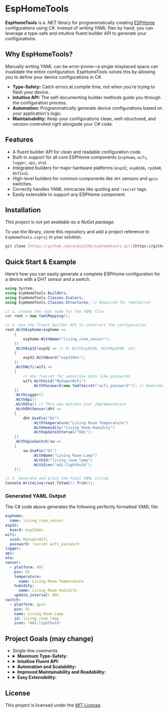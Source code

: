 # EspHomeTools

**EspHomeTools** is a .NET library for programmatically creating [ESPHome](https://esphome.io/) configurations using C#. Instead of writing YAML files by hand, you can leverage a type-safe and intuitive fluent builder API to generate your configurations.

## Why EspHomeTools?

Manually writing YAML can be error-prone—a single misplaced space can invalidate the entire configuration. EspHomeTools solves this by allowing you to define your device configurations in C#.

* **Type-Safety:** Catch errors at compile time, not when you're trying to flash your device.
* **Intuitive API:** The self-documenting builder methods guide you through the configuration process.
* **Automation:** Programmatically generate device configurations based on your application's logic.
* **Maintainability:** Keep your configurations clean, well-structured, and version-controlled right alongside your C# code.

## Features

* A fluent builder API for clean and readable configuration code.
* Built-in support for all core ESPHome components (`esphome`, `wifi`, `logger`, `api`, `ota`).
* Integrated builders for major hardware platforms (`esp32`, `esp8266`, `rp2040`, `bk72xx`).
* High-level builders for common components like `dht` sensors and `gpio` switches.
* Correctly handles YAML intricacies like quoting and `!secret` tags.
* Easily extensible to support any ESPHome component.

## Installation

*This project is not yet available as a NuGet package.*

To use the library, clone this repository and add a project reference to `EspHomeTools.csproj` in your solution.

```bash
git clone [https://github.com/andie2302/esphometools.git](https://github.com/andie2302/esphometools.git)
```

## Quick Start & Example

Here’s how you can easily generate a complete ESPHome configuration for a device with a DHT sensor and a switch.

```csharp
using System;
using EspHomeTools.Builders;
using EspHomeTools.Classes.Scalars;
using EspHomeTools.Classes.Structures; // Required for YamlSecret

// 1. Create the root node for the YAML file
var root = new YamlMapping();

// 2. Use the fluent builder API to construct the configuration
root.WithEsphome(esphome =>
    {
        esphome.WithName("living_room_sensor");
    })
    .WithEsp32(esp32 => // Or WithEsp8266, WithRp2040, etc.
    {
        esp32.WithBoard("esp32dev");
    })
    .WithWifi(wifi =>
    {
        // Use !secret for sensitive data like passwords
        wifi.WithSsid("MySuperWiFi")
            .WithPassword(new YamlSecret("wifi_password")); // Generates: !secret wifi_password
    })
    .WithLogger()
    .WithApi()
    .WithOta() // This now matches your implementation
    .WithDhtSensor(dht =>
    {
        dht.UsePin("D2")
            .WithTemperature("Living Room Temperature")
            .WithHumidity("Living Room Humidity")
            .WithUpdateInterval("60s");
    })
    .WithGpioSwitch(sw =>
    {
        sw.UsePin("D1")
            .WithName("Living Room Lamp")
            .WithId("living_room_lamp")
            .WithIcon("mdi:lightbulb");
    });

// 3. Generate and print the final YAML string
Console.WriteLine(root.ToYaml().Trim());
```

### Generated YAML Output

The C# code above generates the following perfectly formatted YAML file:

```yaml
esphome:
  name: living_room_sensor
esp32:
  board: esp32dev
wifi:
  ssid: MySuperWiFi
  password: !secret wifi_password
logger:
api:
ota:
sensor:
  - platform: dht
    pin: D2
    temperature:
      name: Living Room Temperature
    humidity:
      name: Living Room Humidity
    update_interval: 60s
switch:
  - platform: gpio
    pin: D1
    name: Living Room Lamp
    id: living_room_lamp
    icon: "mdi:lightbulb"
```

## Project Goals (may change)

* Single-line comments
* <details>
    <summary><strong>Maximum Type-Safety:</strong></summary>
    By using C#, errors are caught during development (compile-time), not when you're trying to flash your device. Manually writing YAML can be error-prone, as a single misplaced space can invalidate the entire configuration.
    </details>
* <details>
    <summary><strong>Intuitive Fluent API:</strong></summary>
    The self-documenting builder methods guide you through the configuration process, often eliminating the need to manually consult the ESPHome documentation.
    </details>
* <details>
    <summary><strong>Automation and Scalability:</strong></summary>
    Enables the programmatic creation of configurations. This is ideal for projects where configurations need to be generated dynamically based on application logic or for a large number of devices.
    </details>
* <details>
    <summary><strong>Improved Maintainability and Readability:</strong></summary>
    Keep your configurations clean, well-structured, and version-controlled—right alongside your C# code. This improves clarity compared to long, cumbersome YAML files.
    </details>
* <details>
    <summary><strong>Easy Extensibility:</strong></summary>
    The existing design makes it straightforward to add new ESPHome components. New builders can be easily created and integrated into the existing structure.
    </details>

## License

This project is licensed under the [MIT License](LICENSE).
